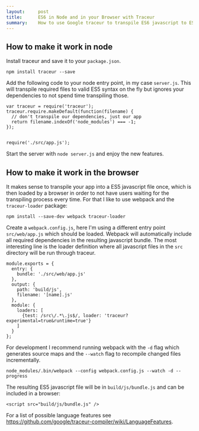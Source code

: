 ```yaml
---
layout:     post
title:      ES6 in Node and in your Browser with Traceur
summary:    How to use Google traceur to transpile ES6 javascript to ES5.
---
```


## How to make it work in node

Install traceur and save it to your `package.json`. 

```
npm install traceur --save
```

Add the following code to your node entry point, in my case `server.js`. This will transpile required files to valid ES5 syntax on the fly but ignores your dependencies to not spend time transpiling those. 

```
var traceur = require('traceur');
traceur.require.makeDefault(function(filename) {
  // don't transpile our dependencies, just our app
  return filename.indexOf('node_modules') === -1;
});


require('./src/app.js');
```

Start the server with `node server.js` and enjoy the new features.

## How to make it work in the browser

It makes sense to transpile your app into a ES5 javascript file once, which is then loaded by a browser in order to not have users waiting for the transpiling process every time. For that I like to use webpack and the `traceur-loader` package:

```
npm install --save-dev webpack traceur-loader
```

Create a `webpack.config.js`, here I'm using a different entry point `src/web/app.js` which should be loaded. Webpack will automatically include all required dependencies in the resulting javascript bundle. The most interesting line is the loader definition where all javascript files in the `src` directory will be run through traceur.
 
```
module.exports = {
  entry: {
    bundle: './src/web/app.js'
  },
  output: {
    path: 'build/js',
    filename: '[name].js'
  },
  module: {
    loaders: [
      {test: /src\/.*\.js$/, loader: 'traceur?experimental=true&runtime=true'}
    ]
  }
};
```

For development I recommend running webpack with the `-d` flag which generates source maps and the `--watch` flag to recompile changed files incrementally. 

```
node_modules/.bin/webpack --config webpack.config.js --watch -d --progress
```

The resulting ES5 javascript file will be in `build/js/bundle.js` and can be included in a browser:
```
<script src="build/js/bundle.js" />
```

For a list of possible language features see https://github.com/google/traceur-compiler/wiki/LanguageFeatures. 